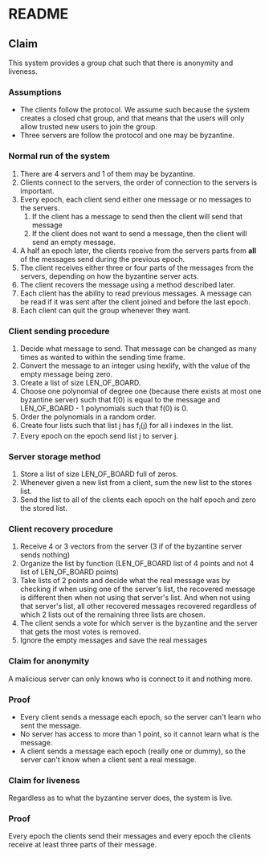 # README

## Claim 
This system provides a group chat such that there is anonymity and liveness.

### Assumptions
* The clients follow the protocol. We assume such because the system creates 
a closed chat group, and that means that the users will only allow trusted new
users to join the group.
* Three servers are follow the protocol and one may be byzantine.

### Normal run of the system
1. There are 4 servers and 1 of them may be byzantine.
1. Clients connect to the servers, the order of connection 
to the servers is important.
1. Every epoch, each client send either one message or no messages to the 
servers.
    1. If the client has a message to send then the client will send 
that message
    1. If the client does not want to send a message, then the client 
will send an empty message.
1. A half an epoch later, the clients receive from the servers parts from
**all** of the messages send during the previous epoch.
1. The client receives either three or four parts of the messages
from the servers, depending on how the byzantine server acts.
1. The client recovers the message using a method described later.
1. Each client has the ability to read previous messages. A message can 
be read if it was sent after the client joined and before the last epoch.
1. Each client can quit the group whenever they want.

### Client sending procedure
1. Decide what message to send. That message can be changed as many times
as wanted to within the sending time frame.
1. Convert the message to an integer using hexlify, with the value of the 
empty message being zero.
1. Create a list of size LEN_OF_BOARD.
1. Choose one polynomial of degree one 
(because there exists at most one byzantine  server) such that f(0) 
is equal to the message and LEN_OF_BOARD - 1 polynomials such that f(0) is 0.
1. Order the polynomials in a random order.
1. Create four lists such that list j has f<sub>i</sub>(j) for all i indexes
in the list.
1. Every epoch on the epoch send list j to server j.

### Server storage method
1. Store a list of size LEN_OF_BOARD full of zeros.
1. Whenever given a new list from a client, sum the new list to the stores list.
1. Send the list to all of the clients each epoch on the half epoch
and zero the stored list.

### Client recovery procedure
1. Receive 4 or 3 vectors from the server 
(3 if of the byzantine server sends nothing)
1. Organize the list by function 
(LEN_OF_BOARD list of 4 points and not 4 list of LEN_OF_BOARD points)
1. Take lists of 2 points and decide what the real message was by checking
if when using one of the server's list, the recovered message is different
then when not using that server's list. And when not using that server's 
list, all other recovered messages recovered regardless of which 2 lists
out of the remaining three lists are chosen.
1. The client sends a vote for which server is the byzantine and the server 
that gets the most votes is removed.
1. Ignore the empty messages and save the real messages

### Claim for anonymity
A malicious server can only knows who is connect to it and nothing more.
### Proof
* Every client sends a message each epoch, 
so the server can't learn who sent the message.
* No server has access to more than 1 point,
 so it cannot learn what is the message.
* A client sends a message each epoch (really one or dummy), 
so the server can't know when a client sent a real message.

### Claim for liveness
Regardless as to what the byzantine server does, the system is live.
### Proof
Every epoch the clients send their messages and every epoch the clients 
receive at least three parts of their message.
